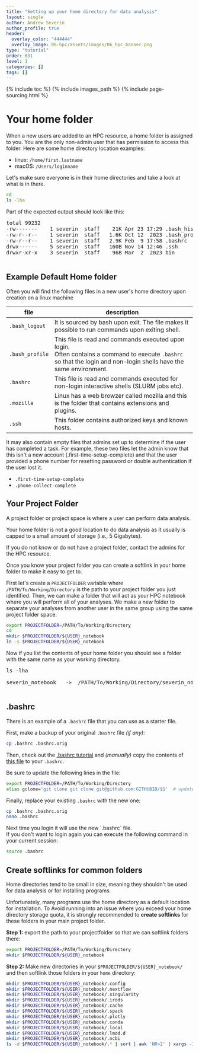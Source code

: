 ```yaml
---
title: "Setting up your home directory for data analysis"
layout: single
author: Andrew Severin
author_profile: true
header:
  overlay_color: "444444"
  overlay_image: 06-hpc/assets/images/06_hpc_banner.png
type: "tutorial"
order: 631
level: 1
categories: []
tags: []
---
```


{% include toc %}
{% include images_path %}
{% include page-sourcing.html %}


# Your home folder

When a new users are added to an HPC resource, a home folder is assigned to you.  You are the only non-admin user that has permission to access this folder.  Here are some home directory location examples:

* linux: `/home/first.lastname`
* macOS: `/Users/loginname`

Let's make sure everyone is in their home directories and take a look at what is in there.

```bash
cd
ls -lha
```

Part of the expected output should look like this:
<pre class="output">
total 99232
-rw-------    1 severin  staff    21K Apr 23 17:29 <span class="c-exercise">.bash_history</span>
-rw-r--r--    1 severin  staff   1.6K Oct 12  2023 <span class="c-exercise">.bash_profile</span>
-rw-r--r--    1 severin  staff   2.9K Feb  9 17:58 <span class="c-exercise">.bashrc</span>
drwx------    5 severin  staff   160B Nov 14 12:46 <span class="c-exercise">.ssh</span>
drwxr-xr-x    3 severin  staff    96B Mar  2  2023 <span class="c-header">bin</span>
<b class="prompt-2"></b>
</pre>


## Example Default Home folder

Often you will find the following files in a new user's home directory upon creation on a linux machine

| file            | description |
|-----------------|-------------|
| `.bash_logout`  | It is sourced by bash upon exit. The file makes it possible to run commands upon exiting shell. |
| `.bash_profile` | This file is read and commands executed upon login. <br>Often contains a command to execute `.bashrc` so that the login and non-login shells have the same environment. |
| `.bashrc`       | This file is read and commands executed for non-login interactive shells (SLURM jobs etc). |
| `.mozilla`      | Linux has a web browzer called mozilla and this is the folder that contains extensions and plugins. |
| `.ssh`          | This folder contains authorized keys and known hosts. |

It may also contain empty files that admins set up to determine if the user has completed a task.  For example, these two files let the admin know that this isn't a new account (.first-time-setup-complete) and that the user provided a phone number for resetting password or double authentication if the user lost it.

* `.first-time-setup-complete`
* `.phone-collect-complete`


## Your Project Folder

A project folder or project space is where a user can perform data analysis.

<div class="warning" markdown="1">
Your home folder is not a good location to do data analysis as it usually is capped to a small amount of storage (i.e., 5 Gigabytes).
</div>

If you do not know or do not have a project folder, contact the admins for the HPC resource.

<div class="protip" markdown="1">
Once you know your project folder you can create a softlink in your home folder to make it easy to get to.
</div>

First let's create a `PROJECTFOLDER` variable where `/PATH/To/Working/Directory` is the path to your project folder you just identified. Then, we can make a folder that will act as your HPC notebook where you will perform all of your analyses. We make a new folder to separate your analyses from another user in the same group using the same project folder space.

```bash
export PROJECTFOLDER=/PATH/To/Working/Directory
cd
mkdir $PROJECTFOLDER/${USER}_notebook
ln -s $PROJECTFOLDER/${USER}_notebook
```

Now if you list the contents of your home folder you should see a folder with the same name as your working directory.

<pre class="output">
<b class="prompt-3"></b>ls -lha
<b class="prompt-2"></b>
<span class="c-example">severin_notebook</span>   ->  /PATH/To/Working/Directory/severin_notebook
<b class="prompt-2"></b>
</pre>


## .bashrc

There is an example of a `.bashrc` file that you can use as a starter file.

First, make a backup of your original `.bashrc` file *(if any)*:

```bash
cp .bashrc .bashrc.orig
```

Then, check out the <a class="t-links" href="632">.bashrc tutorial</a> and *(manually)* copy the contents of <a class="t-links" href="632" section="#example-bashrc">this file</a> to your `.bashrc`.

Be sure to update the following lines in the file:

```bash
export PROJECTFOLDER=/PATH/To/Working/Directory
alias gclone='git clone git clone git@github.com:GITHUBID/$1'  # update your gitorganization or ID here
```

Finally, replace your existing `.bashrc` with the new one:

```bash
cp .bashrc .bashrc.orig
nano .bashrc
```

<base class="mt">
Next time you login it will use the new `.bashrc` file.  <br>
If you don't want to login again you can execute the following command in your current session:

```bash
source .bashrc
```


## Create softlinks for common folders

<div class="warning" markdown="1">
Home directories tend to be small in size, meaning they shouldn't be used for data analysis or for installing programs.
</div>

Unfortunately, many programs use the home directory as a default location for installation.  To Avoid running into an issue where you exceed your home directory storage quota, it is strongly recommended to **create softlinks** for these folders in your main project folder.

**Step 1:** export the path to your projectfolder so that we can softlink folders there:

```bash
export PROJECTFOLDER=/PATH/To/Working/Directory
mkdir $PROJECTFOLDER/${USER}_notebook
```

**Step 2:** Make new directories in your `$PROJECTFOLDER/${USER}_notebook/` and then softlink those folders in your `home` directory:

```bash
mkdir $PROJECTFOLDER/${USER}_notebook/.config
mkdir $PROJECTFOLDER/${USER}_notebook/.nextflow
mkdir $PROJECTFOLDER/${USER}_notebook/.singularity
mkdir $PROJECTFOLDER/${USER}_notebook/.irods
mkdir $PROJECTFOLDER/${USER}_notebook/.cache
mkdir $PROJECTFOLDER/${USER}_notebook/.spack
mkdir $PROJECTFOLDER/${USER}_notebook/.plotly
mkdir $PROJECTFOLDER/${USER}_notebook/.conda  
mkdir $PROJECTFOLDER/${USER}_notebook/.local
mkdir $PROJECTFOLDER/${USER}_notebook/.lmod.d
mkdir $PROJECTFOLDER/${USER}_notebook/.ncbi
ls -d $PROJECTFOLDER/${USER}_notebook/.* | sort | awk 'NR>2' | xargs -I xx ln -s xx
```
